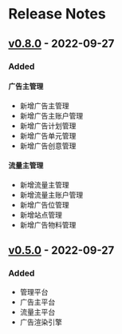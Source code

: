# Release Notes

## [v0.8.0](https://github.com/jundayw/ad-network/releases/tag/v0.8.0) - 2022-09-27

### Added

#### 广告主管理

- 新增广告主管理
- 新增广告主账户管理
- 新增广告计划管理
- 新增广告单元管理
- 新增广告创意管理

#### 流量主管理

- 新增流量主管理
- 新增流量主账户管理
- 新增广告位管理
- 新增站点管理
- 新增广告物料管理

## [v0.5.0](https://github.com/jundayw/ad-network/releases/tag/v0.5.0) - 2022-09-27

### Added

- 管理平台
- 广告主平台
- 流量主平台
- 广告渲染引擎
